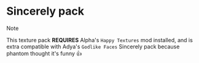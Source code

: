 # Sincerely pack
> [!NOTE]
> This texture pack **REQUIRES** Alpha's `Happy Textures` mod installed, and is extra compatible with Adya's `Godlike Faces`
Sincerely pack because phantom thought it's funny 👍
